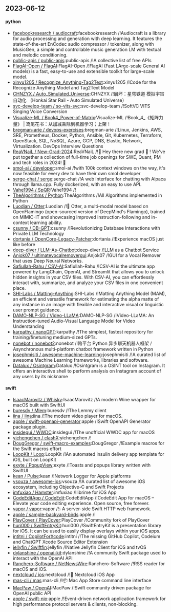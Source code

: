 ## 2023-06-12

#### python
* [facebookresearch / audiocraft](https://github.com/facebookresearch/audiocraft):facebookresearch /!Audiocraft is a library for audio processing and generation with deep learning. It features the state-of-the-art EnCodec audio compressor / tokenizer, along with MusicGen, a simple and controllable music generation LM with textual and melodic conditioning.
* [public-apis / public-apis](https://github.com/public-apis/public-apis):public-apis /!A collective list of free APIs
* [FlagAI-Open / FlagAI](https://github.com/FlagAI-Open/FlagAI):FlagAI-Open /!FlagAI (Fast LArge-scale General AI models) is a fast, easy-to-use and extensible toolkit for large-scale model.
* [xinyu1205 / Recognize_Anything-Tag2Text](https://github.com/xinyu1205/Recognize_Anything-Tag2Text):xinyu1205 /!Code for the Recognize Anything Model and Tag2Text Model
* [CHNZYX / Auto_Simulated_Universe](https://github.com/CHNZYX/Auto_Simulated_Universe):CHNZYX /!崩坏：星穹铁道 模拟宇宙自动化 （Honkai Star Rail - Auto Simulated Universe）
* [svc-develop-team / so-vits-svc](https://github.com/svc-develop-team/so-vits-svc):svc-develop-team /!SoftVC VITS Singing Voice Conversion
* [Visualize-ML / Book4_Power-of-Matrix](https://github.com/Visualize-ML/Book4_Power-of-Matrix):Visualize-ML /!Book_4_《矩阵力量》 | 鸢尾花书：从加减乘除到机器学习；上架！
* [bregman-arie / devops-exercises](https://github.com/bregman-arie/devops-exercises):bregman-arie /!Linux, Jenkins, AWS, SRE, Prometheus, Docker, Python, Ansible, Git, Kubernetes, Terraform, OpenStack, SQL, NoSQL, Azure, GCP, DNS, Elastic, Network, Virtualization. DevOps Interview Questions
* [ReaVNaiL / New-Grad-2024](https://github.com/ReaVNaiL/New-Grad-2024):ReaVNaiL /!👋
Hey there new grad
🎉
! We've put together a collection of full-time job openings for SWE, Quant, PM and tech roles in 2024!
🚀
* [smol-ai / developer](https://github.com/smol-ai/developer):smol-ai /!with 100k context windows on the way, it's now feasible for every dev to have their own smol developer
* [serge-chat / serge](https://github.com/serge-chat/serge):serge-chat /!A web interface for chatting with Alpaca through llama.cpp. Fully dockerized, with an easy to use API.
* [Vahe1994 / SpQR](https://github.com/Vahe1994/SpQR):Vahe1994 /!
* [TheAlgorithms / Python](https://github.com/TheAlgorithms/Python):TheAlgorithms /!All Algorithms implemented in Python
* [Luodian / Otter](https://github.com/Luodian/Otter):Luodian /!🦦
Otter, a multi-modal model based on OpenFlamingo (open-sourced version of DeepMind's Flamingo), trained on MIMIC-IT and showcasing improved instruction-following and in-context learning ability.
* [csunny / DB-GPT](https://github.com/csunny/DB-GPT):csunny /!Revolutionizing Database Interactions with Private LLM Technology
* [dortania / OpenCore-Legacy-Patcher](https://github.com/dortania/OpenCore-Legacy-Patcher):dortania /!Experience macOS just like before
* [deep-diver / LLM-As-Chatbot](https://github.com/deep-diver/LLM-As-Chatbot):deep-diver /!LLM as a Chatbot Service
* [Anjok07 / ultimatevocalremovergui](https://github.com/Anjok07/ultimatevocalremovergui):Anjok07 /!GUI for a Vocal Remover that uses Deep Neural Networks.
* [Safiullah-Rahu / CSV-AI](https://github.com/Safiullah-Rahu/CSV-AI):Safiullah-Rahu /!CSV-AI is the ultimate app powered by LangChain, OpenAI, and Streamlit that allows you to unlock hidden insights in your CSV files. With CSV-AI, you can effortlessly interact with, summarize, and analyze your CSV files in one convenient place.
* [SHI-Labs / Matting-Anything](https://github.com/SHI-Labs/Matting-Anything):SHI-Labs /!Matting Anything Model (MAM), an efficient and versatile framework for estimating the alpha matte of any instance in an image with flexible and interactive visual or linguistic user prompt guidance.
* [DAMO-NLP-SG / Video-LLaMA](https://github.com/DAMO-NLP-SG/Video-LLaMA):DAMO-NLP-SG /!Video-LLaMA: An Instruction-tuned Audio-Visual Language Model for Video Understanding
* [karpathy / nanoGPT](https://github.com/karpathy/nanoGPT):karpathy /!The simplest, fastest repository for training/finetuning medium-sized GPTs.
* [nonebot / nonebot2](https://github.com/nonebot/nonebot2):nonebot /!跨平台 Python 异步聊天机器人框架 / Asynchronous multi-platform chatbot framework written in Python
* [josephmisiti / awesome-machine-learning](https://github.com/josephmisiti/awesome-machine-learning):josephmisiti /!A curated list of awesome Machine Learning frameworks, libraries and software.
* [Datalux / Osintgram](https://github.com/Datalux/Osintgram):Datalux /!Osintgram is a OSINT tool on Instagram. It offers an interactive shell to perform analysis on Instagram account of any users by its nickname

#### swift
* [IsaacMarovitz / Whisky](https://github.com/IsaacMarovitz/Whisky):IsaacMarovitz /!A modern Wine wrapper for macOS built with SwiftUI
* [buresdv / Mlem](https://github.com/buresdv/Mlem):buresdv /!The Lemmy client
* [iina / iina](https://github.com/iina/iina):iina /!The modern video player for macOS.
* [apple / swift-openapi-generator](https://github.com/apple/swift-openapi-generator):apple /!Swift OpenAPI Generator package plugin.
* [insidegui / WWDC](https://github.com/insidegui/WWDC):insidegui /!The unofficial WWDC app for macOS
* [yichengchen / clashX](https://github.com/yichengchen/clashX):yichengchen /!
* [DougGregor / swift-macro-examples](https://github.com/DougGregor/swift-macro-examples):DougGregor /!Example macros for the Swift macros effort
* [LoopKit / Loop](https://github.com/LoopKit/Loop):LoopKit /!An automated insulin delivery app template for iOS, built on LoopKit
* [exyte / PopupView](https://github.com/exyte/PopupView):exyte /!Toasts and popups library written with SwiftUI
* [kean / Pulse](https://github.com/kean/Pulse):kean /!Network Logger for Apple platforms
* [vsouza / awesome-ios](https://github.com/vsouza/awesome-ios):vsouza /!A curated list of awesome iOS ecosystem, including Objective-C and Swift Projects
* [imfuxiao / Hamster](https://github.com/imfuxiao/Hamster):imfuxiao /!librime for iOS App
* [CodeEditApp / CodeEdit](https://github.com/CodeEditApp/CodeEdit):CodeEditApp /!CodeEdit App for macOS – Elevate your code editing experience. Open source, free forever.
* [vapor / vapor](https://github.com/vapor/vapor):vapor /!💧
A server-side Swift HTTP web framework.
* [apple / sample-backyard-birds](https://github.com/apple/sample-backyard-birds):apple /!
* [PlayCover / PlayCover](https://github.com/PlayCover/PlayCover):PlayCover /!Community fork of PlayCover
* [huri000 / SwiftEntryKit](https://github.com/huri000/SwiftEntryKit):huri000 /!SwiftEntryKit is a presentation library for iOS. It can be used to easily display overlays within your iOS apps.
* [intitni / CopilotForXcode](https://github.com/intitni/CopilotForXcode):intitni /!The missing GitHub Copilot, Codeium and ChatGPT Xcode Source Editor Extension
* [jellyfin / Swiftfin](https://github.com/jellyfin/Swiftfin):jellyfin /!Native Jellyfin Client for iOS and tvOS
* [dylanshine / openai-kit](https://github.com/dylanshine/openai-kit):dylanshine /!A community Swift package used to interact with the OpenAI API
* [Ranchero-Software / NetNewsWire](https://github.com/Ranchero-Software/NetNewsWire):Ranchero-Software /!RSS reader for macOS and iOS.
* [nextcloud / ios](https://github.com/nextcloud/ios):nextcloud /!📱
Nextcloud iOS App
* [mas-cli / mas](https://github.com/mas-cli/mas):mas-cli /!📦
Mac App Store command line interface
* [MacPaw / OpenAI](https://github.com/MacPaw/OpenAI):MacPaw /!Swift community driven package for OpenAI public API
* [apple / swift-nio](https://github.com/apple/swift-nio):apple /!Event-driven network application framework for high performance protocol servers & clients, non-blocking.
